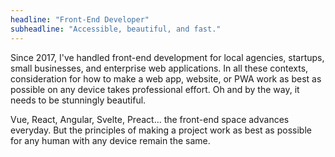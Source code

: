 ```yaml
---
headline: "Front-End Developer"
subheadline: "Accessible, beautiful, and fast."
---    
```


Since 2017, I've handled front-end development for local agencies, startups, small businesses, and enterprise web applications. In all these contexts, consideration for how to make a web app, website, or PWA work as best as possible on any device takes professional effort. Oh and by the way, it needs to be stunningly beautiful.

Vue, React, Angular, Svelte, Preact... the front-end space advances everyday. But the principles of making a project work as best as possible for any human with any device remain the same.